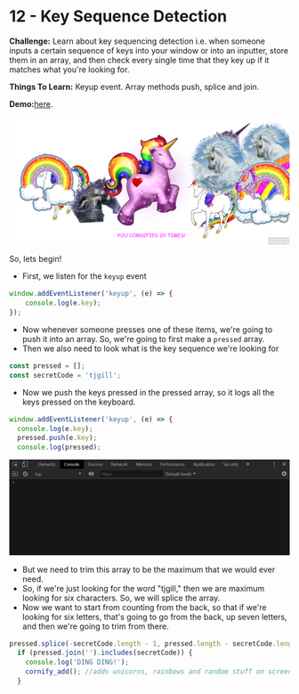 # 12 - Key Sequence Detection

**Challenge:** Learn about key sequencing detection i.e. when someone inputs a certain sequence of keys into your window or into an inputter, store them in an array, and then check every single time that they key up if it matches what you're looking for.

**Things To Learn:** Keyup event. Array methods push, splice and join.

**Demo:**[here](https://tjgillweb.github.io/JavaScript30/12%20-%20Key%20Sequence%20Detection/).

![](images/sequence-detection-screenshot.png)

So, lets begin!

- First, we listen for the `keyup` event
```Javascript
window.addEventListener('keyup', (e) => {
    console.log(e.key);
});
```

- Now whenever someone presses one of these items, we're going to push it into an array. So, we're going to first make a `pressed` array.
- Then we also need to look what is the key sequence we're looking for
```Javascript
const pressed = [];
const secretCode = 'tjgill';
```
- Now we push the keys pressed in the pressed array, so it logs all the keys pressed on the keyboard. 
```Javascript
window.addEventListener('keyup', (e) => {
  console.log(e.key);
  pressed.push(e.key);
  console.log(pressed);
```
![](images/pressed-push.gif)

- But we need to trim this array to be the maximum that we would ever need.
- So, if we're just looking for the word "tjgill," then we are maximum looking for six characters. So, we will splice the array.
- Now we want to start from counting from the back, so that if we're looking for six letters, that's going to go from the back, up seven letters, and then we're going to trim from there.
```Javascript
pressed.splice(-secretCode.length - 1, pressed.length - secretCode.length);
  if (pressed.join('').includes(secretCode)) {
    console.log('DING DING!');
    cornify_add(); //adds unicorns, rainbows and random stuff on screen. A method of cornify.js library.
  }
```




